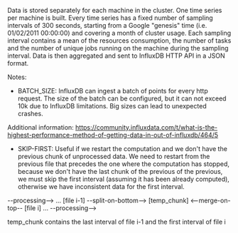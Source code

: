 Data is stored separately for each machine in the cluster. One time series per machine is built.
Every time series has a fixed number of sampling intervals of 300 seconds, starting from a Google "genesis" time 
(i.e. 01/02/2011 00:00:00) and covering a month of cluster usage. Each sampling interval contains a mean of the 
resources consumption, the number of tasks and the number of unique jobs running on the machine during the sampling
interval. Data is then aggregated and sent to InfluxDB HTTP API in a JSON format.

Notes:
- BATCH_SIZE: InfluxDB can ingest a batch of points for every http request. The size of the batch can be configured,
but it can not exceed 10k due to InfluxDB limitations. Big sizes can lead to unexpected crashes.

Additional information: 
https://community.influxdata.com/t/what-is-the-highest-performance-method-of-getting-data-in-out-of-influxdb/464/5

- SKIP-FIRST: Useful if we restart the computation and we don't have the previous chunk of unprocessed data.
We need to restart from the previous file that precedes the one where the computation has stopped, because we don't 
have the last chunk of the previous of the previous, we must skip the first interval (assuming it has been already 
computed), otherwise we have inconsistent data for the first interval.

--processing--> ... [file i-1] --split-on-bottom--> [temp_chunk] <--merge-on-top-- [file i] ... --processing-->

temp_chunk contains the last interval of file i-1 and the first interval of file i